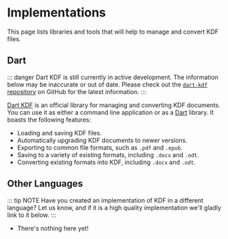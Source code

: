 # Implementations

This page lists libraries and tools that will help to manage and convert KDF
files.


## Dart

::: danger
Dart KDF is still currently in active development. The information below may be
inaccurate or out of date. Please check out the [`dart-kdf` repository][1] on
GitHub for the latest information.
:::

[Dart KDF][1] is an official library for managing and converting KDF documents.
You can use it as either a command line application or as a [Dart][2] library. It boasts
the following features:

 - Loading and saving KDF files.
 - Automatically upgrading KDF documents to newer versions.
 - Exporting to common file formats, such as `.pdf` and `.epub`.
 - Saving to a variety of existing formats, including `.docx` and `.odt`.
 - Converting existing formats into KDF, including `.docx` and `.odt`.

## Other Languages

::: tip NOTE
Have you created an implementation of KDF in a different language? Let us know,
and if it is a high quality implementation we'll gladly link to it below.
:::

 - There's nothing here yet!

[1]: https://github.com/sean0x42/dart-kdf
[2]: https://dart.dev